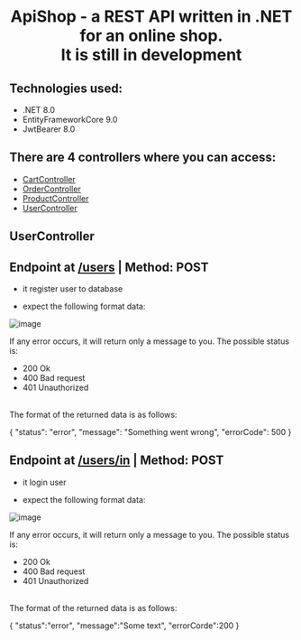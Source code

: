 <h1 align="center">
ApiShop - a REST API written in .NET for an online shop.
</br>
It is still in development
<br>
</h1>

## Technologies used:
* .NET 8.0
* EntityFrameworkCore 9.0
* JwtBearer 8.0


## There are 4 controllers where you can access:
* [CartController](#CartController)
* [OrderController](#OrderController)
* [ProductController](#ProductController)
* [UserController](#UserController)

## UserController
## Endpoint at  [/users](#users) | Method: POST
* it register user to database

- expect the following format data:
  
![image](https://github.com/user-attachments/assets/2d34117c-0f2f-4f24-83d6-c2eabe09eb4d)

If any error occurs, it will return only a message to you. The possible status is:
* 200 Ok
* 400 Bad request 
* 401 Unauthorized
</br>
The format of the returned data is as follows:

{
  "status": "error",
  "message": "Something went wrong",
   "errorCode": 500
}


## Endpoint at  [/users/in](#users/in) | Method: POST
* it login user

- expect the following format data:
  
![image](https://github.com/user-attachments/assets/0d21150f-4892-4bc9-8d25-890bfef43f3e)


If any error occurs, it will return only a message to you. The possible status is:
* 200 Ok
* 400 Bad request 
* 401 Unauthorized
</br>
The format of the returned data is as follows:

{
"status":"error",
"message":"Some text",
"errorCorde":200
}
